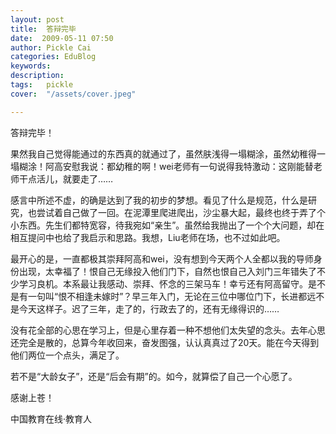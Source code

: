 ```yaml
---
layout: post  
title:  答辩完毕  
date:  2009-05-11 07:50  
author: Pickle Cai  
categories: EduBlog  
keywords: 
description:   
tags:	pickle   
cover:  "/assets/cover.jpeg"  

---  
```

    
答辩完毕！



果然我自己觉得能通过的东西真的就通过了，虽然肤浅得一塌糊涂，虽然幼稚得一塌糊涂！阿高安慰我说：都幼稚的啊！wei老师有一句说得我特激动：这刚能替老师干点活儿，就要走了……



感言中所述不虚，的确是达到了我的初步的梦想。看见了什么是规范，什么是研究，也尝试着自己做了一回。在泥潭里爬进爬出，沙尘暴大起，最终也终于弄了个小东西。先生们都特宽容，待我宛如“亲生”。虽然给我抛出了一个个大问题，却在相互提问中也给了我启示和思路。我想，Liu老师在场，也不过如此吧。



最开心的是，一直都极其崇拜阿高和wei，没有想到今天两个人全都以我的导师身份出现，太幸福了！恨自己无缘投入他们门下，自然也恨自己入刘门三年错失了不少学习良机。本系最让我感动、崇拜、怀念的三架马车！幸亏还有阿高留守。是不是有一句叫“恨不相逢未嫁时”？早三年入门，无论在三位中哪位门下，长进都远不是今天这样子。迟了三年，走了的，行政去了的，还有无缘得识的……



没有花全部的心思在学习上，但是心里存着一种不想他们太失望的念头。去年心思还完全是散的，总算今年收回来，奋发图强，认认真真过了20天。能在今天得到他们两位一个点头，满足了。



若不是“大龄女子”，还是“后会有期”的。如今，就算偿了自己一个心愿了。



感谢上苍！



		    
 中国教育在线·教育人

